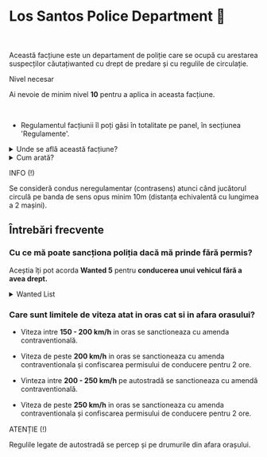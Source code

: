 # Los Santos Police Department 👮 

<br><br>
Această facțiune este un departament de poliție care se ocupă cu arestarea suspecților căutațiwanted cu drept de predare și cu regulile de circulație.


<div class="danger-container">
    <p class="title">Nivel necesar</p>
    <p class="description">Ai nevoie de minim nivel <strong>10</strong> pentru a aplica in aceasta facțiune.</p>
</div><br>

- Regulamentul facțiunii îl poți găsi în totalitate pe panel, în secțiunea 'Regulamente'.

<details class="details custom-block">
    <summary>Unde se află această facțiune?</summary>
    <p><img src="https://i.imgur.com/Q2k74mD.png" alt="Locație LSPD" title="Locație LSPD"></p>
</details>

<details class="details custom-block">
    <summary>Cum arată?</summary>
    <p><img src="https://i.imgur.com/LhjHJK4.png" alt="HQ LSPD" title="HQ LSPD"></p>
</details>
<div class="tip-container">
<p class="title">INFO (!)</p>
<p class="description">Se consideră condus neregulamentar (contrasens) atunci când jucătorul circulă pe banda de sens opus minim 10m (distanța echivalentă cu lungimea a 2 mașini).</p>
</div>

## Întrebări frecvente

### Cu ce mă poate sancționa poliția dacă mă prinde fără permis?
Aceștia îți pot acorda **Wanted 5** pentru **conducerea unui vehicul fără a avea drept.**


<details class="details custom-block">
<summary> Wanted List </summary>

## Wanted 1:  
### **First Degree Murder**  
  - Se primește când omori un jucător, iar acesta folosește comanda `/call 112`.  
  - *(Wanted cu drept de predare)*  

### **Stealing a Vehicle**  
  - Se primește atunci când furi un vehicul de la un jucător, iar acesta folosește comanda `/call 112`.  
  - *(Wanted cu drept de predare)*  

## Wanted 2:  
### **Atacare Civil**  
  - Polițistul poate acorda acest wanted atunci când observă că un jucător atacă un alt jucător.  
  - *(Wanted cu drept de predare)*  

### **Pătrundere pe Teren Guvernamental**  
  - Polițistul poate acorda acest wanted unui jucător atunci când acesta refuză să părăsească HQ-urile departamentelor (atât exteriorul cât și interiorul acestora) sau închisoarea.  

## Wanted 3:  
### **Neconformare Ordin**  
  - Se poate acorda această sancțiune unui jucător dacă acesta nu are wanted și nu se conformează somațiilor pentru amendă/ permis/ percheziție.  

## **Posesie/ Folosire Droguri**  
  - *Posesie droguri* se acordă doar de către SWAT în urma unei percheziții, dacă jucătorul are droguri.  
  - *Folosire droguri* se poate acorda de orice membru din departamente dacă observă că un jucător este în animația de droguri.  

### **Rob ATM**  
  - Acest wanted este acordat de către server dacă un jucător dă fail la "minigame-ul" de la rob-ul respectiv.  

### **Atacare Polițist**  
  - Acest wanted se acordă doar dacă un jucător atacă un polițist. Este necesar să aveți opțiunea "Dmg Informer" activată din comanda `/hud`.  

### **Neplata Amendă**  
  - Se acordă de către LSPD doar dacă un jucător refuză să plătească amenda după ce a folosit comanda `/handsup`.  

## Wanted 4:  
### **Drive-by**  
  - Se acordă dacă un polițist observă că un jucător face drive-by în mod voit asupra altor jucători (îi calcă în mod repetat, nu accidental).  

### **Mituire Polițist**  
  - Se acordă dacă un jucător folosește comanda `/pay` pentru a-l mitui pe polițist să-l ierte de o faptă comisă.  

## Wanted 5:  
### **Omorare Polițist**  
  - Se acordă dacă un jucător omoară un polițist. Dacă doar îl atacă, se acordă Wanted 3 pentru atacare polițist.  

### **Kamikaze**  
  - Se acordă dacă un jucător folosește un avion/ elicopter/ mașină pentru a se arunca în mai mulți jucători și a-i omorî.  

### **Condus Fără Drept Legal**  
  - Se acordă de către LSPD dacă, în urma unei percheziții, jucătorul nu are permis de conducere.  


### Wanted 6:  
### **Fugar**  
  - Se acordă dacă un jucător are drept de predare și refuză să se predea la somațiile polițiștilor, fugind cu un vehicul. *(Sunt necesare minimum 3 somații)*  

### **Complice**  
  - Se acordă unui jucător care se află în mașină cu un suspect de wanted și încearcă să-l ajute să scape (se poate acorda chiar dacă jucătorul este "F" sau "G" într-un vehicul, atâta timp cât ajută suspectul).  

### **Robbery**  
  - Se acordă jucătorilor care participă la un rob. *(Acest wanted este dat de către server)*
</details>

### Care sunt limitele de viteza atat in oras cat si in afara orasului?

<ul>
    <li style="margin-bottom: 15px;">Viteza intre <strong>150 - 200 km/h</strong> in oras se sanctioneaza cu amenda contraventională.</li>
    <li style="margin-bottom: 15px;">Viteza de peste <strong>200 km/h</strong> in oras se sanctioneaza cu amenda contraventionala și confiscarea permisului de conducere pentru 2 ore.</li>
    <li style="margin-bottom: 15px;">Vinteza intre <strong>200 - 250 km/h</strong> pe autostradă se sanctioneaza cu amendă contraventională. </li>
    <li style="margin-bottom: 15px;">Viteza de peste <strong>250 km/h</strong> in oras se sanctioneaza cu amenda contraventionala și confiscarea permisului de conducere pentru 2 ore.</li>
</ul>
<div class="danger-container">
<p class="title">ATENȚIE (!)</p>
<p class="description">Regulile legate de autostradă se percep și pe drumurile din afara orașului.</p>
</div>
